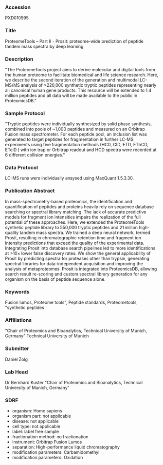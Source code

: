### Accession
PXD010595

### Title
ProteomeTools – Part II -  Prosit: proteome-wide prediction of peptide tandem mass spectra by deep learning

### Description
"The ProteomeTools project aims to derive molecular and digital tools from the human proteome to facilitate biomedical and life science research. Here, we describe the second iteration of the generation and multimodal LC-MS/MS analysis of >220,000 synthetic tryptic peptides representing nearly all canonical human gene products. This resource will be extended to 1.4 million peptides and all data will be made available to the public in ProteomicsDB."

### Sample Protocol
"Tryptic peptides were individually synthesized by solid phase synthesis, combined into pools of ~1,000 peptides and measured on an Orbitrap Fusion mass spectrometer. For each peptide pool, an inclusion list was generated to target peptides for fragmentation in further LC-MS experiments using five fragmentation methods (HCD, CID, ETD, EThCD, ETciD ) with ion trap or Orbitrap readout and HCD spectra were recorded at 6 different collision energies."

### Data Protocol
LC-MS runs were individually anaysed using MaxQuant 1.5.3.30.

### Publication Abstract
In mass-spectrometry-based proteomics, the identification and quantification of peptides and proteins heavily rely on sequence database searching or spectral library matching. The lack of accurate predictive models for fragment ion intensities impairs the realization of the full potential of these approaches. Here, we extended the ProteomeTools synthetic peptide library to 550,000 tryptic peptides and 21&#x2009;million high-quality tandem mass spectra. We trained a deep neural network, termed Prosit, resulting in chromatographic retention time and fragment ion intensity predictions that exceed the quality of the experimental data. Integrating Prosit into database search pipelines led to more identifications at &gt;10&#xd7; lower false discovery rates. We show the general applicability of Prosit by predicting spectra for proteases other than trypsin, generating spectral libraries for data-independent acquisition and improving the analysis of metaproteomes. Prosit is integrated into ProteomicsDB, allowing search result re-scoring and custom spectral library generation for any organism on the basis of peptide sequence alone.

### Keywords
Fusion lumos, Proteome tools", Peptide standards, Proteometools, "synthetic peptides

### Affiliations
"Chair of Proteomics and Bioanalytics, Technical University of Munich, Germany"
Technical University of Munich

### Submitter
Daniel Zolg

### Lab Head
Dr Bernhard Kuster
"Chair of Proteomics and Bioanalytics, Technical University of Munich, Germany"


### SDRF
- organism: Homo sapiens
- organism part: not applicable
- disease: not applicable
- cell type: not applicable
- label: label free sample
- fractionation method: no fractionation
- instrument: Orbitrap Fusion Lumos
- separation: High-performance liquid chromatography
- modification parameters: Carbamidomethyl
- modification parameters: Oxidation

